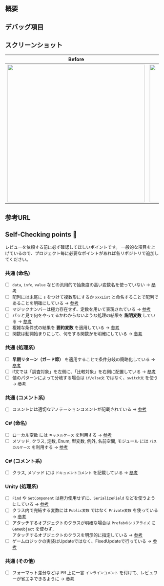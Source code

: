 ## 概要
<!-- 今回のPRの 実装内容 & 変更するに至った背景 を記載してください。 -->

## デバッグ項目
<!--
実装に不具合がないことを確認するために行った項目です。
- [ ] 入力例 1
- [ ] 入力例 2
-->

## スクリーンショット
<!--
実際にどのような表示かの写真を貼り付ける項目です。
動画の場合は下記の表を消して、[この記事](https://zenn.dev/naminodarie/articles/27f9c260fd81fd)を参考に動画を追加してください。
-->

| Before | After |
| :-: | :-: |
| <img width="450" alt="" src=""> | <img width="450" alt="" src=""> |

## 参考URL
<!--
参考にした記事があれば、そのURLを記載してください。
- 参考にしたURL 1
- 参考にしたURL 2
-->

## Self-Checking points 🚨

レビューを依頼する前に必ず確認してほしいポイントです。
一般的な項目を上げているので、プロジェクト毎に必要なポイントがあれば各リポジトリで追加してください。

### 共通 (命名)
- [ ] `data`, `info`, `value` などの汎用的で抽象度の高い変数名を使っていない → [参考](https://neos21.net/blog/2020/01/28-01.html) 
- [ ] 配列には末尾に `s` をつけて複数形にするか `xxxList` と命名することで配列であることを明確にしている → [参考](https://teratail.com/questions/161176)
- [ ] マジックナンバーは極力存在せず、定数を用いて表現されている → [参考](https://twitter.com/program_shiba/status/1483378634975072260)
- [ ] パッと見で何をやってるかわからないような処理の結果を **説明変数** している → [参考](https://wb-hp.com/blog/2020/11/09/explanatory-variable.html)
- [ ] 複雑な条件式の結果を **要約変数** を適用している → [参考](https://twitter.com/hakuto00/status/1362608154840760320)
- [ ] 関数は動詞始まりにして、何をする関数かを明確にしている → [参考](https://zenn.dev/ccccc/articles/5a60336f54f429)

### 共通 (処理系)
- [ ] **早期リターン（ガード節）** を適用することで条件分岐の簡略化している → [参考](https://zenn.dev/media_engine/articles/early_return)
- [ ] if文では「調査対象」を左側に、「比較対象」を右側に配置している → [参考](https://twitter.com/yuuuma_11/status/1347374986160340992/photo/2)
- [ ] 値のパターンによって分岐する場合は `if/else文` ではなく、`switch文` を使う → [参考](https://blog.senseshare.jp/if-switch.html)

### 共通 (コメント系)
- [ ] コメントには適切なアノテーションコメントが記載されている → [参考](https://qiita.com/taka-kawa/items/673716d77795c937d422)

### C# (命名)
- [ ] ローカル変数 には `キャメルケース` を利用する → [参考](https://qiita.com/TakeshiNishioka/items/501979ad126e9707758c)
- [ ] メソッド, クラス, 定数, Enum, 型変数, 例外, 名前空間, モジュール には `パスカルケース` を利用する → [参考](https://qiita.com/TakeshiNishioka/items/501979ad126e9707758c)

### C# (コメント系)
- [ ] クラス, メソッド には `ドキュメントコメント` を記載している → [参考](https://ekulabo.com/use-doc-comment)

### Unity (処理系)
- [ ] `Find` や `GetComponent` は極力使用せずに、`SerializeField` などを使うようにしている → [参考](https://northprint.net/?p=92)
- [ ] クラス内で完結する変数には `Public変数` ではなく `Private変数` を使っている → [参考](https://qiita.com/makopo/items/8ef280b00f1cc18aec91)
- [ ] アタッチするオブジェクトのクラスが明確な場合は `Prefabのシリアライズ` に `GameObject` を使わず,<br>アタッチするオブジェクトのクラスを明示的に指定している → [参考](https://r-ngtm.hatenablog.com/entry/2018/02/22/200320)
- [ ] ゲームロジックの実装はUpdateではなく、FixedUpdateで行っている → [参考](https://qiita.com/ogawa-to/items/c9988f45516c0d331354)

### 共通 (その他)
- [ ] フォーマット差分などは PR 上に一言 `インラインコメント` を付けて、レビュワーが省エネできるように → [参考](https://docs.github.com/ja/pull-requests/collaborating-with-pull-requests/reviewing-changes-in-pull-requests/commenting-on-a-pull-request)
